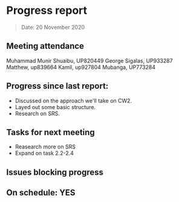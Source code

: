 
<!-- File name must be Year-Month-Date.md
e.g. 2020-10-12.md -->

<!--One report per week Minimum!-->
# Progress report

> Date: 20 November 2020

<!--Names of those who attended the meeting, CSV-->
## Meeting attendance

Muhammad Munir Shuaibu, UP820449
George Sigalas, UP933287
Matthew, up839664
Kamil, up927804
Mubanga, UP773284

## Progress since last report:
<!--What have you done ?-->
<!--Single line bullet point-->
* Discussed on the approach we'll take on CW2.
* Layed out some basic structure.
* Research on SRS.

## Tasks for next meeting

* Reasearch more on SRS
* Expand on task 2.2-2.4
<!--What will you do before the next?-->
<!--Single line bullet point-->


## Issues blocking progress


<!--Pick one-->
<!--## On schedule: YES-->
<!--## On schedule: NO-->

## On schedule: YES